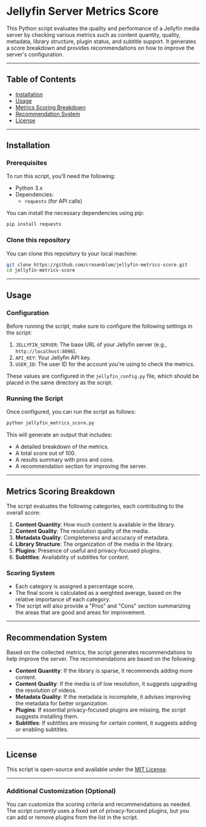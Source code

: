 # Jellyfin Server Metrics Score

This Python script evaluates the quality and performance of a Jellyfin media server by checking various metrics such as content quantity, quality, metadata, library structure, plugin status, and subtitle support. It generates a score breakdown and provides recommendations on how to improve the server's configuration.

---

## Table of Contents
- [Installation](#installation)
- [Usage](#usage)
- [Metrics Scoring Breakdown](#metrics-scoring-breakdown)
- [Recommendation System](#recommendation-system)
- [License](#license)

---

## Installation

### Prerequisites

To run this script, you'll need the following:
- Python 3.x
- Dependencies:
  - `requests` (for API calls)
  
You can install the necessary dependencies using pip:

```bash
pip install requests
```

### Clone this repository

You can clone this repository to your local machine:

```bash
git clone https://github.com/crosenblum/jellyfin-metrics-score.git
cd jellyfin-metrics-score
```

---

## Usage

### Configuration

Before running the script, make sure to configure the following settings in the script:

1. `JELLYFIN_SERVER`: The base URL of your Jellyfin server (e.g., `http://localhost:8096`).
2. `API_KEY`: Your Jellyfin API key.
3. `USER_ID`: The user ID for the account you're using to check the metrics.

These values are configured in the `jellyfin_config.py` file, which should be placed in the same directory as the script.

### Running the Script

Once configured, you can run the script as follows:

```bash
python jellyfin_metrics_score.py
```

This will generate an output that includes:
- A detailed breakdown of the metrics.
- A total score out of 100.
- A results summary with pros and cons.
- A recommendation section for improving the server.

---

## Metrics Scoring Breakdown

The script evaluates the following categories, each contributing to the overall score:

1. **Content Quantity**: How much content is available in the library.
2. **Content Quality**: The resolution quality of the media.
3. **Metadata Quality**: Completeness and accuracy of metadata.
4. **Library Structure**: The organization of the media in the library.
5. **Plugins**: Presence of useful and privacy-focused plugins.
6. **Subtitles**: Availability of subtitles for content.

### Scoring System
- Each category is assigned a percentage score.
- The final score is calculated as a weighted average, based on the relative importance of each category.
- The script will also provide a "Pros" and "Cons" section summarizing the areas that are good and areas for improvement.
  
---

## Recommendation System

Based on the collected metrics, the script generates recommendations to help improve the server. The recommendations are based on the following:

- **Content Quantity**: If the library is sparse, it recommends adding more content.
- **Content Quality**: If the media is of low resolution, it suggests upgrading the resolution of videos.
- **Metadata Quality**: If the metadata is incomplete, it advises improving the metadata for better organization.
- **Plugins**: If essential privacy-focused plugins are missing, the script suggests installing them.
- **Subtitles**: If subtitles are missing for certain content, it suggests adding or enabling subtitles.

---

## License

This script is open-source and available under the [MIT License](LICENSE).

---

### Additional Customization (Optional)

You can customize the scoring criteria and recommendations as needed. The script currently uses a fixed set of privacy-focused plugins, but you can add or remove plugins from the list in the script.
